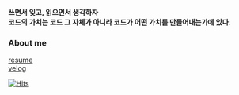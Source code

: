 **쓰면서 잊고, 읽으면서 생각하자** <br/>
**코드의 가치는 코드 그 자체가 아니라 코드가 어떤 가치를 만들어내는가에 있다.**

### About me
[resume](https://resume.dev-kangmin.com/)<br/>
[velog](https://velog.io/@alsdl0629)

[![Hits](https://hits.seeyoufarm.com/api/count/incr/badge.svg?url=https%3A%2F%2Fgithub.com%2Falsdl0629%2Fhit-counter&count_bg=%23FF9DF0&title_bg=%23555555&icon=&icon_color=%23E7E7E7&title=hits&edge_flat=false)](https://hits.seeyoufarm.com)
